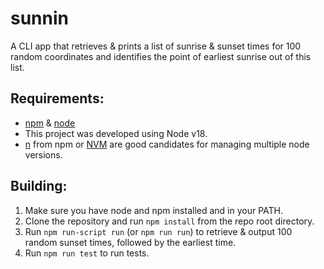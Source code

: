 # sunnin

A CLI app that retrieves & prints a list of sunrise & sunset times for 100 random coordinates and identifies the point of earliest sunrise out of this list.

## Requirements:

- [npm](https://docs.npmjs.com/about-npm) & [node](https://nodejs.org/)
- This project was developed using Node v18.
- [n](https://www.npmjs.com/package/n) from npm or [NVM](https://github.com/nvm-sh/nvm) are good candidates for managing multiple node versions.

## Building:

1. Make sure you have node and npm installed and in your PATH.
2. Clone the repository and run `npm install` from the repo root directory.
3. Run `npm run-script run` (or `npm run run`) to retrieve & output 100 random sunset times, followed by the earliest time.
4. Run `npm run test` to run tests.

